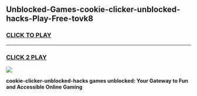
## Unblocked-Games-cookie-clicker-unblocked-hacks-Play-Free-tovk8
<h3>
<a href="https://premium76.site?title=cookie-clicker-unblocked-hacks&ref=23A">CLICK TO PLAY</a></h3>
<hr>

<h3>
<a href="https://premium76.site?title=cookie-clicker-unblocked-hacks&ref=23A">CLICK 2 PLAY</a>
  
</h3>

<a href="https://premium76.site?title=cookie-clicker-unblocked-hacks&ref=23A"><img src="https://clearcache.store/games.png"></a>


**cookie-clicker-unblocked-hacks games unblocked: Your Gateway to Fun and Accessible Online Gaming**
